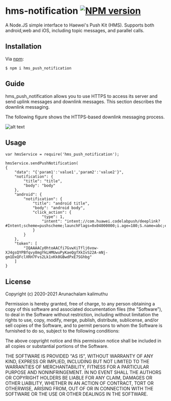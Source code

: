 hms-notification [![NPM version](https://badge.fury.io/js/hms_push_notification.svg)](http://badge.fury.io/js/hms_push_notification)
========
A Node.JS simple interface to Haewei's Push Kit (HMS). Supports both android,web and iOS, including topic messages, and parallel calls.
## Installation

Via [npm][1]:

    $ npm i hms_push_notification



## Guide

hms_push_notification allows you to use HTTPS to access its server and send uplink messages and downlink messages. This section describes the downlink messaging.

The following figure shows the HTTPS-based downlink messaging process.



![alt text](https://github.com/arunabimanyu7/hms_push_notificaiton/blob/master/guide/flowchart.png?raw=true)


## Usage

    var hmsService = require('hms_push_notification');

    hmsService.sendPushNotification(
    {
        "data": "{'param1':'value1','param2':'value2'}",
        "notification": {
            "title": "title",
            "body": "body"
        },
        "android": {
            "notification": {
                "title": "android title",
                "body": "android body",
                "click_action": {
                    "type": 1,
                    "intent": "intent://com.huawei.codelabpush/deeplink?#Intent;scheme=pushscheme;launchFlags=0x04000000;i.age=180;S.name=abc;end"
                }
            }
        },
        "token": [
            "IQAAAACy0htoAACfi7GvwXiTflj6vow-XJ4gsQYPBfqvy8mgYkLHMUwuPyKaeQgfXkIvS22A-mNj-gm1DxQFclXRH7Fvs2Lk1xKk0GBwdPxE7SGhbg"
        ]
    }






## License

Copyright (c) 2020-2021 Arunachalam kalimuthu

Permission is hereby granted, free of charge, to any person obtaining
a copy of this software and associated documentation files (the
"Software"), to deal in the Software without restriction, including
without limitation the rights to use, copy, modify, merge, publish,
distribute, sublicense, and/or sell copies of the Software, and to
permit persons to whom the Software is furnished to do so, subject to
the following conditions:

The above copyright notice and this permission notice shall be
included in all copies or substantial portions of the Software.

THE SOFTWARE IS PROVIDED "AS IS", WITHOUT WARRANTY OF ANY KIND,
EXPRESS OR IMPLIED, INCLUDING BUT NOT LIMITED TO THE WARRANTIES OF
MERCHANTABILITY, FITNESS FOR A PARTICULAR PURPOSE AND
NONINFRINGEMENT. IN NO EVENT SHALL THE AUTHORS OR COPYRIGHT HOLDERS BE
LIABLE FOR ANY CLAIM, DAMAGES OR OTHER LIABILITY, WHETHER IN AN ACTION
OF CONTRACT, TORT OR OTHERWISE, ARISING FROM, OUT OF OR IN CONNECTION
WITH THE SOFTWARE OR THE USE OR OTHER DEALINGS IN THE SOFTWARE.

[1]: http://github.com/arunabimanyu7/npm
[2]: https://developer.huawei.com/consumer/en/doc/development/HMSCore-Guides/android-server-dev-0000001050040110
[4]: mailto:nandar.rustam@gmail.com
[5]: https://github.com/h2soft/node-gcm
[6]: http://www.gnu.org/licenses/lgpl-3.0.txt
[7]: https://github.com/nandarustam/fcm-push
[8]: https://firebase.google.com/docs/cloud-messaging/concept-options
[9]: https://developer.apple.com/library/ios/documentation/NetworkingInternet/Conceptual/RemoteNotificationsPG/Chapters/APNsProviderAPI.html#//apple_ref/doc/uid/TP40008194-CH101-SW2
[10]: https://firebase.google.com/docs/cloud-messaging/http-server-ref

